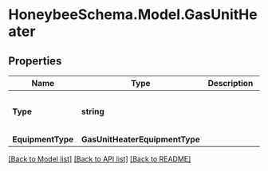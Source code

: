 
# HoneybeeSchema.Model.GasUnitHeater

## Properties

Name | Type | Description | Notes
------------ | ------------- | ------------- | -------------
**Type** | **string** |  | [optional] [readonly] [default to "GasUnitHeater"]
**EquipmentType** | **GasUnitHeaterEquipmentType** |  | [optional] 

[[Back to Model list]](../README.md#documentation-for-models)
[[Back to API list]](../README.md#documentation-for-api-endpoints)
[[Back to README]](../README.md)

